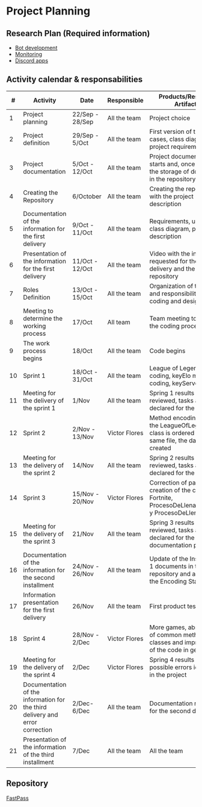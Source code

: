 # Project Planning

## Research Plan (Required information)
- [Bot development](https://www.python.org/about/)
- [Monitoring](https://uptimerobot.com/)
- [Discord apps](https://discord.com/developers/docs/intro)
## Activity calendar & responsabilities

| # | Activity | Date | Responsible | Products/Resultant Artifacts |
| --- | ----------- | ----- | -------------- | ---------------------- |
| 1 | Project planning | 22/Sep - 28/Sep | All the team | Project choice |
| 2 | Project definition | 29/Sep - 5/Oct | All the team | First version of the use cases, class diagram and project requirements |
| 3 | Project documentation | 5/Oct - 12/Oct | All the team | Project documentation starts and, once it exists, the storage of documents in the repository |
| 4 | Creating the Repository | 6/October | All the team | Creating the repository with the project description |
| 5 | Documentation of the information for the first delivery | 9/Oct - 11/Oct | All the team | Requirements, use cases, class diagram, project description |
| 6 | Presentation of the information for the first delivery | 11/Oct - 12/Oct | All the team | Video with the information requested for the first delivery and the updated repository |
| 7 | Roles Definition | 13/Oct - 15/Oct | All the team | Organization of team roles and responsibilities for bot coding and design |
| 8 | Meeting to determine the working process | 17/Oct | All team | Team meeting to clarify the coding process |
| 9 | The work process begins | 18/Oct | All the team | Code begins |
| 10 | Sprint 1 | 18/Oct - 31/Oct | All the team | League of Legends class coding, keyElo method coding, keyServer |
| 11 | Meeting for the delivery of the sprint 1 | 1/Nov | All the team | Spring 1 results are reviewed, tasks are declared for the Spring 2 |
| 12 | Sprint 2 | 2/Nov - 13/Nov | Victor Flores | Method encoding keyElo, the LeagueOfLegends class is ordered in the same file, the database is created |
| 13 | Meeting for the delivery of the sprint 2 | 14/Nov | All the team | Spring 2 results are reviewed, tasks are declared for the Spring 3 |
| 14 | Sprint 3 | 15/Nov - 20/Nov | Victor Flores | Correction of past errors, creation of the class Fortnite, ProcesoDeLlenadoFortnite y ProcesoDeLlenadoLoL |
| 15 | Meeting for the delivery of the sprint 3 | 21/Nov | All the team | Spring 3 results are reviewed, tasks are declared for the documentation process |
| 16 | Documentation of the information for the second installment | 24/Nov - 26/Nov | All the team | Update of the Installment 1 documents in the repository and addition of the Encoding Standard |
| 17 | Information presentation for the first delivery | 26/Nov | All the team | First product test versions |
| 18 | Sprint 4 | 28/Nov - 2/Dec | Victor Flores | More games, abstraction of common methods in classes and improvement of the code in general. |
| 19 | Meeting for the delivery of the sprint 4 | 2/Dec | Victor Flores | Spring 4 results reviewed, possible errors identified in the project |
| 20 | Documentation of the information for the third delivery and error correction | 2/Dec-6/Dec | All the team | Documentation requested for the second delivery |
| 21 | Presentation of the information of the third installment | 7/Dec | All the team | All the team |


## Repository
[FastPass](https://github.com/EmaRCB/FastPass/tree/SegundaEntrega)

